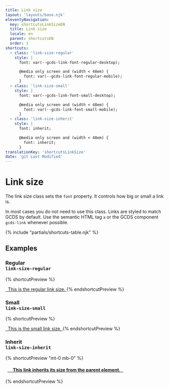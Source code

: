 ```yaml
---
title: Link size
layout: 'layouts/base.njk'
eleventyNavigation:
  key: shortcutsLinkSizeEN
  title: Link size
  locale: en
  parent: shortcutsEN
  order: 1
shortcuts:
  - class: 'link-size-regular'
    style: |
      font: var(--gcds-link-font-regular-desktop);

      @media only screen and (width < 48em) {
        font: var(--gcds-link-font-regular-mobile);
      }
  - class: 'link-size-small'
    style: |
      font: var(--gcds-link-font-small-desktop);

      @media only screen and (width < 48em) {
        font: var(--gcds-link-font-small-mobile);
      }
  - class: 'link-size-inherit'
    style: |
      font: inherit;

      @media only screen and (width < 48em) {
        font: inherit;
      }
translationKey: 'shortcutsLinkSize'
date: 'git Last Modified'
---
```


# Link size

The link size class sets the `font` property. It controls how big or small a link is.

<gcds-notice type="warning" notice-title-tag="h2" notice-title="Use with caution">
  <gcds-text>In most cases you do not need to use this class. Links are <gcds-link href="{{ links.link }}">styled to match GCDS by default</gcds-link>. Use the semantic HTML tag <code>a</code> or the GCDS component <code>gcds-link</code> whenever possible.</gcds-text>
</gcds-notice>

{% include "partials/shortcuts-table.njk" %}

## Examples

### Regular<br/>`link-size-regular`

{% shortcutPreview %}

<a href="#" class="link-size-regular">
  This is the regular link size.
</a>
{% endshortcutPreview %}

### Small<br/>`link-size-small`

{% shortcutPreview %}

<a href="#" class="link-size-small">
  This is the small link size.
</a>
{% endshortcutPreview %}

### Inherit<br/>`link-size-inherit`

{% shortcutPreview "mt-0 mb-0" %}

<h4>
  <a href="#" class="link-size-inherit">
    This link inherits its size from the parent element.
  </a>
</h4>
{% endshortcutPreview %}
